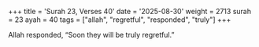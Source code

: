 +++
title = 'Surah 23, Verses 40'
date = '2025-08-30'
weight = 2713
surah = 23
ayah = 40
tags = ["allah", "regretful", "responded", "truly"]
+++

Allah responded, “Soon they will be truly regretful.”
